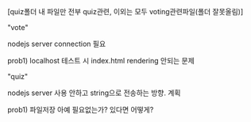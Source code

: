 [quiz폴더 내 파일만 전부 quiz관련, 이외는 모두 voting관련파일(폴더 잘못올림)]


"vote"

nodejs server connection 필요

prob1) localhost 테스트 시 index.html rendering 안되는 문제



"quiz"

nodejs server 사용 안하고 string으로 전송하는 방향. 계획

prob1) 파일저장 아예 필요없는가? 있다면 어떻게?

